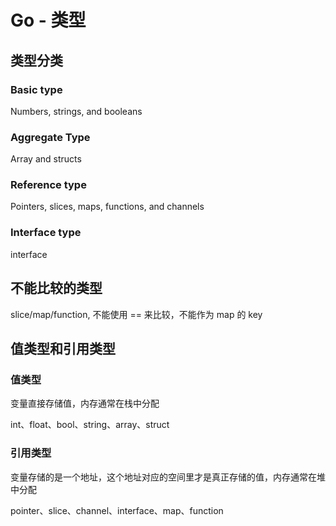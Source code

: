 # Go - 类型

## 类型分类

### Basic type

Numbers, strings, and booleans

### Aggregate Type

Array and structs

### Reference type

Pointers, slices, maps, functions, and channels

### Interface type

interface

## 不能比较的类型

slice/map/function, 不能使用 == 来比较，不能作为 map 的 key

## 值类型和引用类型 

### 值类型

变量直接存储值，内存通常在栈中分配

int、float、bool、string、array、struct

### 引用类型

变量存储的是一个地址，这个地址对应的空间里才是真正存储的值，内存通常在堆中分配

pointer、slice、channel、interface、map、function
